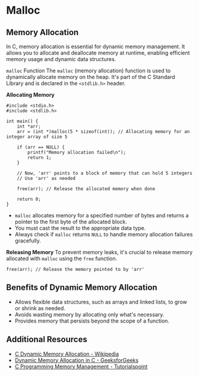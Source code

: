# Malloc

## Memory Allocation

In C, memory allocation is essential for dynamic memory management. It allows you to allocate and deallocate memory at runtime, enabling efficient memory usage and dynamic data structures.

`malloc` Function
The `malloc` (memory allocation) function is used to dynamically allocate memory on the heap. It's part of the C Standard Library and is declared in the `<stdlib.h>` header.

**Allocating Memory**
```
#include <stdio.h>
#include <stdlib.h>

int main() {
    int *arr;
    arr = (int *)malloc(5 * sizeof(int)); // Allocating memory for an integer array of size 5

    if (arr == NULL) {
        printf("Memory allocation failed\n");
        return 1;
    }

    // Now, 'arr' points to a block of memory that can hold 5 integers
    // Use 'arr' as needed

    free(arr); // Release the allocated memory when done

    return 0;
}
```
 - `malloc` allocates memory for a specified number of bytes and returns a pointer to the first byte of the allocated block.
 - You must cast the result to the appropriate data type.
 - Always check if `malloc` returns `NULL` to handle memory allocation failures gracefully.

**Releasing Memory**
To prevent memory leaks, it's crucial to release memory allocated with `malloc` using the `free` function.
```
free(arr); // Release the memory pointed to by 'arr'
```

## Benefits of Dynamic Memory Allocation

 - Allows flexible data structures, such as arrays and linked lists, to grow or shrink as needed.
 - Avoids wasting memory by allocating only what's necessary.
 - Provides memory that persists beyond the scope of a function.
   
## Additional Resources

 - [C Dynamic Memory Allocation - Wikipedia](https://en.wikipedia.org/wiki/C_dynamic_memory_allocation)
 - [Dynamic Memory Allocation in C - GeeksforGeeks](https://www.geeksforgeeks.org/dynamic-memory-allocation-in-c-using-malloc-calloc-free-and-realloc/)
 - [C Programming Memory Management - Tutorialspoint](https://www.tutorialspoint.com/cprogramming/c_memory_management.htm)
